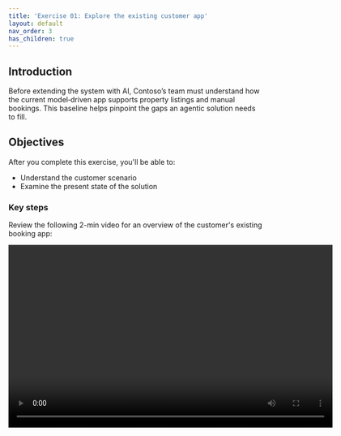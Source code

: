 ```yaml
---
title: 'Exercise 01: Explore the existing customer app'
layout: default
nav_order: 3
has_children: true
---
```


## Introduction
Before extending the system with AI, Contoso’s team must understand how the current model‑driven app supports property listings and manual bookings. This baseline helps pinpoint the gaps an agentic solution needs to fill.

## Objectives
After you complete this exercise, you'll be able to:
- Understand the customer scenario
- Examine the present state of the solution

### Key steps 

Review the following 2-min video for an overview of the customer's existing booking app:

<video style="width: 640px; height: 360px;" controls> 
<source src="../../media/AI_Skills_Fest_New.mp4" type="video/mp4"> 

{: .important }
> Want to see the full session? Watch the complete AI Skills Fest video here:
> <video style="width: 640px; height: 360px;" controls> <source src="./../media/AI_Skills_Fest_-_Copilot_Studio_compressed.mp4" type="video/mp4"> 


**Duration**: 15 min
